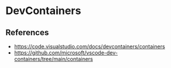 # DevContainers

## References

- https://code.visualstudio.com/docs/devcontainers/containers
- https://github.com/microsoft/vscode-dev-containers/tree/main/containers
